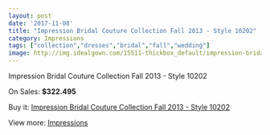 ```yaml
---
layout: post
date: '2017-11-08'
title: "Impression Bridal Couture Collection Fall 2013 - Style 10202"
category: Impressions
tags: ["collection","dresses","bridal","fall","wedding"]
image: http://img.idealgown.com/15511-thickbox_default/impression-bridal-couture-collection-fall-2013-style-10202.jpg
---
```

Impression Bridal Couture Collection Fall 2013 - Style 10202

On Sales: **$322.495**
<a href="https://www.idealgown.com/en/impressions/6201-impression-bridal-couture-collection-fall-2013-style-10202.html"><amp-img layout="responsive" width="600" height="600" src="//img.idealgown.com/15511-thickbox_default/impression-bridal-couture-collection-fall-2013-style-10202.jpg" alt="Impression Bridal Couture Collection Fall 2013 - Style 10202 0" /></a>
<a href="https://www.idealgown.com/en/impressions/6201-impression-bridal-couture-collection-fall-2013-style-10202.html"><amp-img layout="responsive" width="600" height="600" src="//img.idealgown.com/15513-thickbox_default/impression-bridal-couture-collection-fall-2013-style-10202.jpg" alt="Impression Bridal Couture Collection Fall 2013 - Style 10202 1" /></a>
<a href="https://www.idealgown.com/en/impressions/6201-impression-bridal-couture-collection-fall-2013-style-10202.html"><amp-img layout="responsive" width="600" height="600" src="//img.idealgown.com/15512-thickbox_default/impression-bridal-couture-collection-fall-2013-style-10202.jpg" alt="Impression Bridal Couture Collection Fall 2013 - Style 10202 2" /></a>

Buy it: [Impression Bridal Couture Collection Fall 2013 - Style 10202](https://www.idealgown.com/en/impressions/6201-impression-bridal-couture-collection-fall-2013-style-10202.html "Impression Bridal Couture Collection Fall 2013 - Style 10202")

View more: [Impressions](https://www.idealgown.com/en/91-impressions "Impressions")